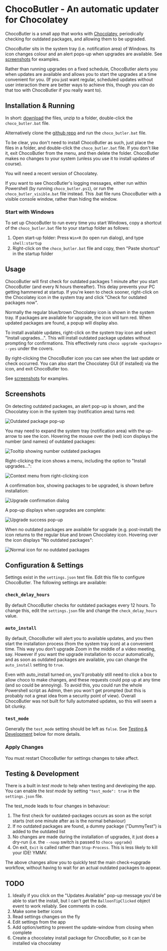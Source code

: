 # ChocoButler - An automatic updater for Chocolatey
ChocoButler is a small app that works with [Chocolatey](https://chocolatey.org/), periodically checking for outdated packages, and allowing them to be upgraded.

ChocoButler sits in the system tray (i.e. notification area) of Windows. Its icon changes colour and an alert pops-up when upgrades are available. See [screenshots](#screenshots) for examples.

Rather than running upgrades on a fixed schedule, ChocoButler alerts you when updates are available and allows you to start the upgrades at a time convenient for you. (If you just want regular, scheduled updates without user interaction there are better ways to achieve this, though you can do that too with ChocoButler if you really want to).


## Installation & Running
In short: [download](https://github.com/cokelid/ChocoButler/archive/refs/tags/v0.1.0.zip) the files, unzip to a folder, double-click the `choco_butler.bat` file.

Alternatively clone the [github repo](https://github.com/cokelid/ChocoButler.git) and run the `choco_butler.bat` file.

To be clear, you don't need to install ChocoButler as such, just place the files in a folder, and double-click the `choco_butler.bat` file. If you don't like it, exit ChocoButler from the menu, and then delete the folder. ChocoButler makes no changes to your system (unless you use it to install updates of course).

You will need a recent version of Chocolatey.

If you want to see ChocoButler's logging messages, either run within Powershell (by running `choco_butler.ps1`), or run the `choco_butler_visible.bat` file instead. This .bat file runs ChocoButler with a visible console window, rather than hiding the window.
### Start with Windows
To set up ChocoButler to run every time you start Windows, copy a shortcut of the `choco_butler.bat` file to your startup folder as follows:

1) Open start-up folder: Press `Win+R` (to open run dialog), and type `shell:startup`
2) Right-click on the `choco_butler.bat` file and copy, then "Paste shortcut" in the startup folder


## Usage
ChocoButler will first check for outdated packages 1 minute after you start ChocoButler (and every N hours thereafter). This delay prevents your PC getting hammered at startup. If you're keen to check sooner, right-click on the Chocolatey icon in the system tray and click "Check for outdated packages now".

Normally the regular blue/brown Chocolatey icon is shown in the system tray. If packages are available for upgrade, the icon will turn red. When updated packages are found, a popup will display also.

To install available updates, right-click on the system tray icon and select "Install upgrades...". This will install outdated package updates without prompting for confirmations. This effectively runs `choco upgrade <packages> --yes` under the covers.

By right-clicking the ChocoButler icon you can see when the last update or check occurred. You can also start the Chocolatey GUI (if installed) via the icon, and exit ChocoButler too.

See [screenshots](#screenshots) for examples.



## Screenshots

On detecting outdated packages, an alert pop-up is shown, and the Chocolatey icon in the system tray (notification area) turns red:

![Outdated package pop-up](./img/screenshot-01-alert.png?raw=true)

You may need to expand the system tray (notification area) with the up-arrow to see the icon. Hovering the mouse over the (red) icon displays the number (and names) of outdated packages:

![Tooltip showing number outdated packages](./img/screenshot-02-tooltip.png?raw=true)

Right-clicking the icon shows a menu, including the option to "Install upgrades...":

![Context menu from right-clicking icon](./img/screenshot-03-menu.png?raw=true)

A confirmation box, showing packages to be upgraded, is shown before installation:

![Upgrade confirmation dialog](./img/screenshot-04-confirm.png?raw=true)

A pop-up displays when upgrades are complete:

![Upgrade success pop-up](./img/screenshot-05-success.png?raw=true)

When no outdated packages are available for upgrade (e.g. post-install) the icon returns to the regular blue and brown Chocolatey icon. Hovering over the icon displays "No outdated packages":

![Normal icon for no outdated packages](./img/screenshot-06-post-install.png?raw=true)



## Configuration & Settings
Settings exist in the `settings.json` text file. Edit this file to configure ChocoButler. The following settings are available:

### `check_delay_hours`
By default ChocoButler checks for outdated packages every 12 hours. To change this, edit the `settings.json` file and change the `check_delay_hours` value.

### `auto_install`
By default, ChocoButler will alert you to available updates, and you then start the installation process (from the system tray icon) at a convenient time. This way you don't upgrade Zoom in the middle of a video meeting, say. However if you want the upgrade installation to occur automatically, and as soon as outdated packages are available, you can change the `auto_install` setting to `true`.

Even with auto_install turned on, you'll probably still need to click a box to allow choco to make changes, and these requests could pop up at any time (and so could be annoying).
To avoid this, you could run the whole Powershell script as Admin, then you won't get prompted (but this is probably not a great idea from a security point of view). Overall ChocoButler was not built for fully automated updates, so this will seem a bit clunky.

### `test_mode`
Generally the `test_mode` setting should be left as `false`. See [Testing & Development](#testing--development) below for more details.

### Apply Changes
You must restart ChocoButler for settings changes to take affect.

## Testing & Development

There is a built in _test mode_ to help when testing and developing the app. You can enable the _test mode_ by setting `"test_mode": true` in the `settings.json` file.

The test_mode leads to four changes in behaviour:

1) The first check for outdated-packages occurs as soon as the script starts (not one minute after as is the normal behaviour)
2) If no outdated packages are found, a dummy package ("DummyTest") is added to the outdated list
3) No changes are made during the installation of upgrades, it just does a dry-run (i.e. the `--noop` switch is passed to `choco upgrade`)
4) On exit, `Exit` is called rather than `Stop-Process`. This is less likely to kill your IDE! YMMV.

The above changes allow you to quickly test the main check->upgrade workflow, without having to wait for an actual outdated packages to appear.

## TODO
1) Ideally if you click on the "Updates Available" pop-up message you'd be able to start the install, but I can't get the `BalloonTipClicked` object event to work reliably. See comments in code.
1) Make some better icons
1) Read settings changes on the fly
1) Edit settings from the app 
1) Add option/setting to prevent the update-window from closing when complete
1) Create a chocolatey install package for ChocoButler, so it can be installed via chocolatey

